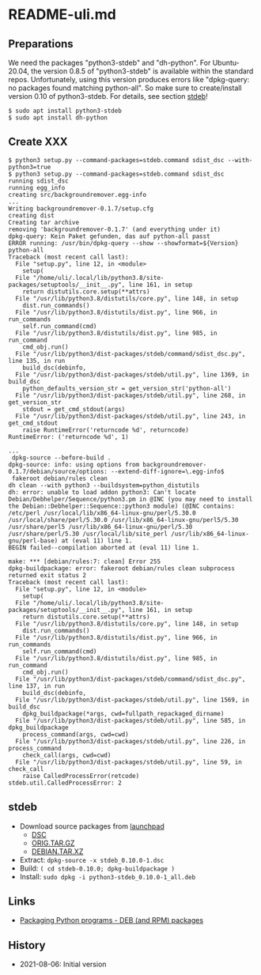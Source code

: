 README-uli.md
=============

Preparations
------------

We need the packages "python3-stdeb" and "dh-python".
For Ubuntu-20.04, the version 0.8.5 of "python3-stdeb"
is available within the standard repos. Unfortunately,
using this version produces errors like
"dpkg-query: no packages found matching python-all".
So make sure to create/install version 0.10 of python3-stdeb.
For details, see section [stdeb](#stdeb)!


```
$ sudo apt install python3-stdeb
$ sudo apt install dh-python
```

Create XXX
----------

```
$ python3 setup.py --command-packages=stdeb.command sdist_dsc --with-python3=true
$ python3 setup.py --command-packages=stdeb.command sdist_dsc
running sdist_dsc
running egg_info
creating src/backgroundremover.egg-info
...
Writing backgroundremover-0.1.7/setup.cfg
creating dist
Creating tar archive
removing 'backgroundremover-0.1.7' (and everything under it)
dpkg-query: Kein Paket gefunden, das auf python-all passt
ERROR running: /usr/bin/dpkg-query --show --showformat=${Version} python-all
Traceback (most recent call last):
  File "setup.py", line 12, in <module>
    setup(
  File "/home/uli/.local/lib/python3.8/site-packages/setuptools/__init__.py", line 161, in setup
    return distutils.core.setup(**attrs)
  File "/usr/lib/python3.8/distutils/core.py", line 148, in setup
    dist.run_commands()
  File "/usr/lib/python3.8/distutils/dist.py", line 966, in run_commands
    self.run_command(cmd)
  File "/usr/lib/python3.8/distutils/dist.py", line 985, in run_command
    cmd_obj.run()
  File "/usr/lib/python3/dist-packages/stdeb/command/sdist_dsc.py", line 135, in run
    build_dsc(debinfo,
  File "/usr/lib/python3/dist-packages/stdeb/util.py", line 1369, in build_dsc
    python_defaults_version_str = get_version_str('python-all')
  File "/usr/lib/python3/dist-packages/stdeb/util.py", line 268, in get_version_str
    stdout = get_cmd_stdout(args)
  File "/usr/lib/python3/dist-packages/stdeb/util.py", line 243, in get_cmd_stdout
    raise RuntimeError('returncode %d', returncode)
RuntimeError: ('returncode %d', 1)
```

```
...
 dpkg-source --before-build .
dpkg-source: info: using options from backgroundremover-0.1.7/debian/source/options: --extend-diff-ignore=\.egg-info$
 fakeroot debian/rules clean
dh clean --with python3 --buildsystem=python_distutils
dh: error: unable to load addon python3: Can't locate Debian/Debhelper/Sequence/python3.pm in @INC (you may need to install the Debian::Debhelper::Sequence::python3 module) (@INC contains: /etc/perl /usr/local/lib/x86_64-linux-gnu/perl/5.30.0 /usr/local/share/perl/5.30.0 /usr/lib/x86_64-linux-gnu/perl5/5.30 /usr/share/perl5 /usr/lib/x86_64-linux-gnu/perl/5.30 /usr/share/perl/5.30 /usr/local/lib/site_perl /usr/lib/x86_64-linux-gnu/perl-base) at (eval 11) line 1.
BEGIN failed--compilation aborted at (eval 11) line 1.

make: *** [debian/rules:7: clean] Error 255
dpkg-buildpackage: error: fakeroot debian/rules clean subprocess returned exit status 2
Traceback (most recent call last):
  File "setup.py", line 12, in <module>
    setup(
  File "/home/uli/.local/lib/python3.8/site-packages/setuptools/__init__.py", line 161, in setup
    return distutils.core.setup(**attrs)
  File "/usr/lib/python3.8/distutils/core.py", line 148, in setup
    dist.run_commands()
  File "/usr/lib/python3.8/distutils/dist.py", line 966, in run_commands
    self.run_command(cmd)
  File "/usr/lib/python3.8/distutils/dist.py", line 985, in run_command
    cmd_obj.run()
  File "/usr/lib/python3/dist-packages/stdeb/command/sdist_dsc.py", line 137, in run
    build_dsc(debinfo,
  File "/usr/lib/python3/dist-packages/stdeb/util.py", line 1569, in build_dsc
    dpkg_buildpackage(*args, cwd=fullpath_repackaged_dirname)
  File "/usr/lib/python3/dist-packages/stdeb/util.py", line 585, in dpkg_buildpackage
    process_command(args, cwd=cwd)
  File "/usr/lib/python3/dist-packages/stdeb/util.py", line 226, in process_command
    check_call(args, cwd=cwd)
  File "/usr/lib/python3/dist-packages/stdeb/util.py", line 59, in check_call
    raise CalledProcessError(retcode)
stdeb.util.CalledProcessError: 2
```

stdeb
-----

- Download source packages from [launchpad](https://launchpad.net/ubuntu/impish/+source/stdeb)
   - [DSC](https://launchpad.net/ubuntu/+archive/primary/+sourcefiles/stdeb/0.10.0-1/stdeb_0.10.0-1.dsc)
   - [ORIG.TAR.GZ](https://launchpad.net/ubuntu/+archive/primary/+sourcefiles/stdeb/0.10.0-1/stdeb_0.10.0.orig.tar.gz)
   - [DEBIAN.TAR.XZ](https://launchpad.net/ubuntu/+archive/primary/+sourcefiles/stdeb/0.10.0-1/stdeb_0.10.0-1.debian.tar.xz)
- Extract: `dpkg-source -x stdeb_0.10.0-1.dsc`
- Build: `( cd stdeb-0.10.0; dpkg-buildpackage )`
- Install: `sudo dpkg -i python3-stdeb_0.10.0-1_all.deb`

Links
-----

- [Packaging Python programs - DEB (and RPM) packages](https://www.dlab.ninja/2015/11/packaging-python-programs-debian-and.html)

History
-------

- 2021-08-06: Initial version
